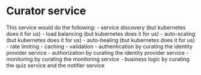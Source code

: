 # Curator service
This service would do the following:
    - service discovery (but kubernetes does it for us)
    - load balancing (but kubernetes does it for us)
    - auto-scaling (but kubernetes does it for us)
    - auto-healing (but kubernetes does it for us)
    - rate limiting
    - caching
    - validation
    - authentication by curating the identity provider service
    - authorization by curating the identity provider service
    - monitoring by curating the monitoring service
    - business logic by curating the quiz service and the notifier service
